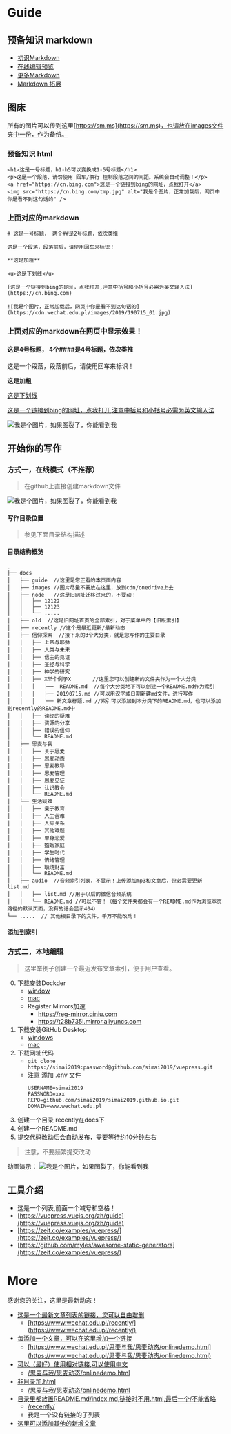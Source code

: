 # Guide

## 预备知识 markdown

- [初识Markdown](https://www.jianshu.com/p/dde741c16b09)
- [在线编辑预览](https://www.zybuluo.com/mdeditor)
- [更多Markdown](https://markdown-it.github.io/)
- [Markdown 拓展](https://vuepress.vuejs.org/zh/guide/markdown.html)

## 图床

所有的图片可以传到这里[https://sm.ms](https://sm.ms)，也请放在images文件夹中一份，作为备份。

### 预备知识 html

```
<h1>这是一号标题，h1-h5可以变换成1-5号标题</h1>
<p>这是一个段落，请勿使用 回车/换行 控制段落之间的间距。系统会自动调整！</p>
<a href="https://cn.bing.com">这是一个链接到bing的网址，点我打开</a>
<img src="https://cn.bing.com/tmp.jpg" alt="我是个图片，正常加载后，网页中你是看不到这句话的" />

```

### 上面对应的markdown

```
# 这是一号标题， 两个##是2号标题，依次类推

这是一个段落，段落前后，请使用回车来标识！

**这是加粗**

<u>这是下划线</u>

[这是一个链接到bing的网址，点我打开,注意中括号和小括号必需为英文输入法](https://cn.bing.com)

![我是个图片，正常加载后，网页中你是看不到这句话的](https://cdn.wechat.edu.pl/images/2019/190715_01.jpg)
```

### 上面对应的markdown在网页中显示效果！

#### 这是4号标题， 4个####是4号标题，依次类推

这是一个段落，段落前后，请使用回车来标识！

**这是加粗**

<u>这是下划线</u>

[这是一个链接到bing的网址，点我打开,注意中括号和小括号必需为英文输入法](https://cn.bing.com)

![我是个图片，如果图裂了，你能看到我](https://cdn.wechat.edu.pl/images/2019/190715_01.jpg)



## 开始你的写作

### 方式一，在线模式（不推荐）

> 在github上直接创建markdown文件

![我是个图片，如果图裂了，你能看到我](https://cdn.wechat.edu.pl/other/simai_online_editor.gif)

#### 写作目录位置

>参见下面目录结构描述

#### 目录结构概览
```
.
├── docs
│   ├── guide  //这里是您正看的本页面内容
│   ├── images //图片尽量不要放在这里，放到cdn/onedrive上去
│   ├── node   //这是旧网址迁移过来的，不要动！
│   │   ├── 12122
│   │   ├── 12123
│   │   └── .....
│   ├── old  //这是旧网址首页的全部索引，对于菜单中的【旧版索引】
│   ├── recently //这个是最近更新/最新动态
│   ├── 信仰探索  //接下来的3个大分类，就是您写作的主要目录
│   │   ├── 上帝与耶稣
│   │   ├── 人类与未来
│   │   ├── 信主的见证
│   │   ├── 圣经与科学
│   │   ├── 神学的研究
│   │   ├── X举个例子X       //这里您可以创建新的文件夹作为一个大分类
│   │   │ 	├──  README.md  //每个大分类地下可以创建一个README.md作为索引
│   │   │ 	├── 20190715.md //可以用汉字或日期新建md文件，进行写作
│   │   │   └── 新文章标题.md //索引可以添加到本分类下的README.md，也可以添加到recently的README.md中
│   │   ├── 读经的疑难
│   │   ├── 资源的分享
│   │   ├── 错误的信仰
│   │   └── README.md 
│   ├── 思麦与我
│   │   ├── 关于思麦
│   │   ├── 思麦动态
│   │   ├── 思麦教导
│   │   ├── 思麦管理
│   │   ├── 思麦见证
│   │   ├── 认识教会
│   │   └── README.md 
│   └── 生活疑难
│   │   ├── 亲子教育
│   │   ├── 人生苦难
│   │   ├── 人际关系
│   │   ├── 其他难题
│   │   ├── 单身恋爱
│   │   ├── 婚姻家庭
│   │   ├── 学生时代
│   │   ├── 情绪管理
│   │   ├── 职场财富
│   │   └── README.md 
│   ├── audio  //音频索引列表，不显示！上传添加mp3和文章后，但必需要更新 list.md
│   │   ├── list.md //用于以后的微信音频系统
│   │   └── README.md //可以不管！（每个文件夹都会有一个README.md作为浏览本页路径的默认页面，没有的话会显示404）
└── .....  // 其他根目录下的文件，千万不能改动！
```

#### 添加到索引

### 方式二，本地编辑
> 这里举例子创建一个最近发布文章索引，便于用户查看。

0. 下载安装Dockder
	- [window](https://download.docker.com/win/stable/Docker%20for%20Windows%20Installer.exe)
	- [mac](https://download.docker.com/mac/stable/Docker.dmg)
	- Register Mirrors加速
		- https://reg-mirror.qiniu.com
		- https://t28b735l.mirror.aliyuncs.com
1. 下载安装GitHub Desktop
	- [windows](https://central.github.com/deployments/desktop/desktop/latest/win32)
	- [mac](https://central.github.com/deployments/desktop/desktop/latest/darwin)
2. 下载网址代码
	- ```git clone https://simai2019:password@github.com/simai2019/vuepress.git```
	- 注意 添加 .env 文件
		``` 
		USERNAME=simai2019
		PASSWORD=xxx
		REPO=github.com/simai2019/simai2019.github.io.git
		DOMAIN=www.wechat.edu.pl
		```
3. 创建一个目录 recently在docs下
4. 创建一个README.md
5. 提交代码改动后会自动发布，需要等待约10分钟左右
> 注意，不要频繁提交改动

动画演示：
![我是个图片，如果图裂了，你能看到我](https://cdn.wechat.edu.pl/other/simai_local_editor.gif)


## 工具介绍

- 这是一个列表,前面一个减号和空格！
- [https://vuepress.vuejs.org/zh/guide](https://vuepress.vuejs.org/zh/guide)
- [https://zeit.co/examples/vuepress/](https://zeit.co/examples/vuepress/)
- [https://github.com/myles/awesome-static-generators](https://zeit.co/examples/vuepress/)


# More

感谢您的关注，这里是最新动态！

- [这是一个最新文章列表的链接，您可以自由增删](https://www.wechat.edu.pl/recently/)
	- [https://www.wechat.edu.pl/recently/](https://www.wechat.edu.pl/recently/)
- [每添加一个文章，可以在这里增加一个链接](https://www.wechat.edu.pl/思麦与我/思麦动态/onlinedemo.html)
	- [https://www.wechat.edu.pl/思麦与我/思麦动态/onlinedemo.html](https://www.wechat.edu.pl/思麦与我/思麦动态/onlinedemo.html)
- [可以（最好）使用相对链接,可以使用中文](/思麦与我/思麦动态/onlinedemo.html)
	- [/思麦与我/思麦动态/onlinedemo.html](/思麦与我/思麦动态/onlinedemo.html)
- [非目录加.html](/思麦与我/思麦动态/onlinedemo.html)
	- [/思麦与我/思麦动态/onlinedemo.html](/思麦与我/思麦动态/onlinedemo.html)
- [目录里都放置README.md/index.md,链接时不用.html,最后一个/不能省略](/recently/)
	- [/recently/](/recently/)
	- 我是一个没有链接的子列表
-  [这里可以添加其他的新增文章](/404)

